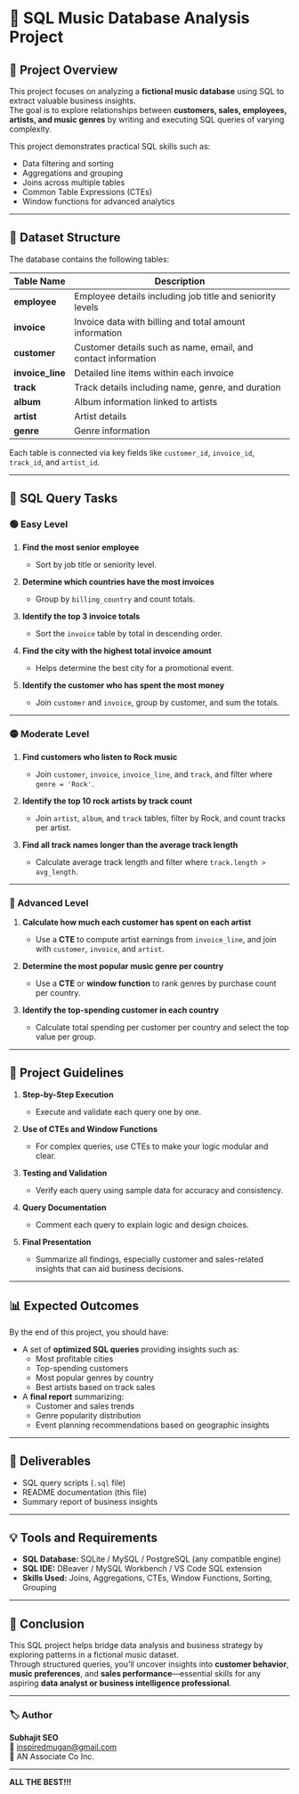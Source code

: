 # 🎵 SQL Music Database Analysis Project

## 📘 Project Overview
This project focuses on analyzing a **fictional music database** using SQL to extract valuable business insights.  
The goal is to explore relationships between **customers, sales, employees, artists, and music genres** by writing and executing SQL queries of varying complexity.

This project demonstrates practical SQL skills such as:
- Data filtering and sorting  
- Aggregations and grouping  
- Joins across multiple tables  
- Common Table Expressions (CTEs)  
- Window functions for advanced analytics  

---

## 🧩 Dataset Structure
The database contains the following tables:

| Table Name | Description |
|-------------|-------------|
| **employee** | Employee details including job title and seniority levels |
| **invoice** | Invoice data with billing and total amount information |
| **customer** | Customer details such as name, email, and contact information |
| **invoice_line** | Detailed line items within each invoice |
| **track** | Track details including name, genre, and duration |
| **album** | Album information linked to artists |
| **artist** | Artist details |
| **genre** | Genre information |

Each table is connected via key fields like `customer_id`, `invoice_id`, `track_id`, and `artist_id`.

---

## 🧠 SQL Query Tasks

### 🟢 Easy Level
1. **Find the most senior employee**  
   - Sort by job title or seniority level.  

2. **Determine which countries have the most invoices**  
   - Group by `billing_country` and count totals.  

3. **Identify the top 3 invoice totals**  
   - Sort the `invoice` table by total in descending order.  

4. **Find the city with the highest total invoice amount**  
   - Helps determine the best city for a promotional event.  

5. **Identify the customer who has spent the most money**  
   - Join `customer` and `invoice`, group by customer, and sum the totals.  

---

### 🟡 Moderate Level
1. **Find customers who listen to Rock music**  
   - Join `customer`, `invoice`, `invoice_line`, and `track`, and filter where `genre = 'Rock'`.  

2. **Identify the top 10 rock artists by track count**  
   - Join `artist`, `album`, and `track` tables, filter by Rock, and count tracks per artist.  

3. **Find all track names longer than the average track length**  
   - Calculate average track length and filter where `track.length > avg_length`.  

---

### 🔴 Advanced Level
1. **Calculate how much each customer has spent on each artist**  
   - Use a **CTE** to compute artist earnings from `invoice_line`, and join with `customer`, `invoice`, and `artist`.  

2. **Determine the most popular music genre per country**  
   - Use a **CTE** or **window function** to rank genres by purchase count per country.  

3. **Identify the top-spending customer in each country**  
   - Calculate total spending per customer per country and select the top value per group.  

---

## 🧮 Project Guidelines

1. **Step-by-Step Execution**  
   - Execute and validate each query one by one.

2. **Use of CTEs and Window Functions**  
   - For complex queries, use CTEs to make your logic modular and clear.

3. **Testing and Validation**  
   - Verify each query using sample data for accuracy and consistency.

4. **Query Documentation**  
   - Comment each query to explain logic and design choices.

5. **Final Presentation**  
   - Summarize all findings, especially customer and sales-related insights that can aid business decisions.

---

## 📊 Expected Outcomes
By the end of this project, you should have:

- A set of **optimized SQL queries** providing insights such as:
  - Most profitable cities  
  - Top-spending customers  
  - Most popular genres by country  
  - Best artists based on track sales  
- A **final report** summarizing:
  - Customer and sales trends  
  - Genre popularity distribution  
  - Event planning recommendations based on geographic insights  

---

## 🧾 Deliverables
- SQL query scripts (`.sql` file)
- README documentation (this file)
- Summary report of business insights

---

## 💡 Tools and Requirements
- **SQL Database:** SQLite / MySQL / PostgreSQL (any compatible engine)
- **SQL IDE:** DBeaver / MySQL Workbench / VS Code SQL extension
- **Skills Used:** Joins, Aggregations, CTEs, Window Functions, Sorting, Grouping

---

## 🏁 Conclusion
This SQL project helps bridge data analysis and business strategy by exploring patterns in a fictional music dataset.  
Through structured queries, you'll uncover insights into **customer behavior**, **music preferences**, and **sales performance**—essential skills for any aspiring **data analyst or business intelligence professional**.

---

### 🏷️ Author
**Subhajit SEO**  
📧 inspiredmugan@gmail.com  
💼 AN Associate Co Inc.

---

**ALL THE BEST!!!**
